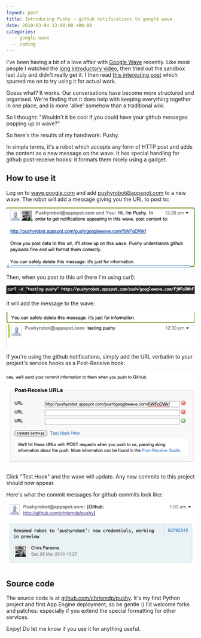 ```yaml
---
layout: post
title: Introducing Pushy - github notifications to google wave
date: 2010-03-04 13:00:00 +00:00
categories:
  -- google wave
  -- coding
---
```

I've been having a bit of a love affair with [Google Wave](http://wave.google.com) recently. Like most people I watched the [long introductory video](http://wave.google.com/about.html#video), then tried out the sandbox last July and didn't really get it. I then read [this interesting post](http://blog.cubeofm.com/on-how-google-wave-surprisingly-changed-my-li) which spurred me on to try using it for actual work.

Guess what? It works. Our conversations have become more structured and organised. We're finding that it does help with keeping everything together in one place, and is more 'alive' somehow than a traditional wiki. 

So I thought: "Wouldn't it be cool if you could have your github messages popping up in wave?"

So here's the results of my handiwork: Pushy.

In simple terms, it's a robot which accepts any form of HTTP post and adds the content as a new message on the wave. It has special handling for github post-receive hooks: it formats them nicely using a gadget.

## How to use it

Log on to [wave.google.com](http://wave.google.com) and add pushyrobot@appspot.com to a new wave. The robot will add a message giving you the URL to post to:

![Pushy's receive message](/files/pushy-1.png)

Then, when you post to this url (here I'm using curl):

![Posting to Pushy](/files/pushy-2.png)

It will add the message to the wave:

![The message appears](/files/pushy-3.png)

If you're using the github notifications, simply add the URL verbatim to your project's service hooks as a Post-Receive hook:

![Github service hook configuration page](/files/pushy-4.png)

Click "Test Hook" and the wave will update. Any new commits to this project should now appear.

Here's what the commit messages for github commits look like:

![Github commit message view](/files/pushy-5.png)

## Source code

The source code is at [github.com/chrismdp/pushy](http://github.com/chrismdp/pushy). It's my first Python project and first App Engine deployment, so be gentle :) I'd welcome forks and patches: especially if you extend the special formatting for other services.

Enjoy! Do let me know if you use it for anything useful. 

